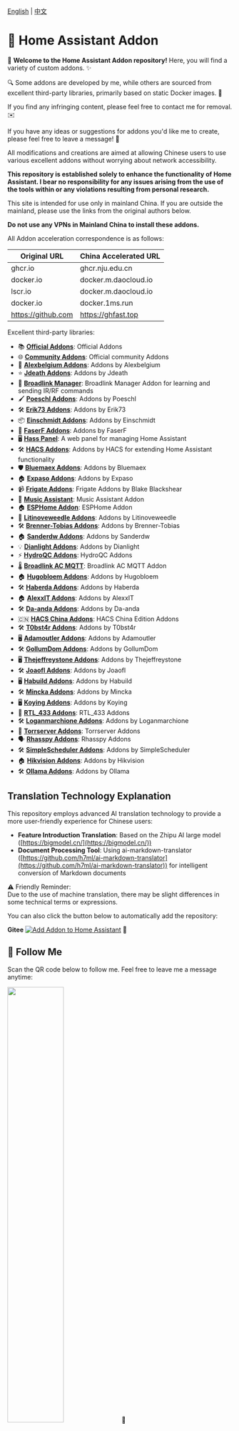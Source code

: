 [English](README_EN.md) | [中文](README.md)

# 🔔 Home Assistant Addon

🌟 **Welcome to the Home Assistant Addon repository!** Here, you will find a variety of custom addons. ✨  

🔍 Some addons are developed by me, while others are sourced from excellent third-party libraries, primarily based on static Docker images. 🐳  

If you find any infringing content, please feel free to contact me for removal. ✉️  

If you have any ideas or suggestions for addons you'd like me to create, please feel free to leave a message! 💬  

All modifications and creations are aimed at allowing Chinese users to use various excellent addons without worrying about network accessibility.  

**This repository is established solely to enhance the functionality of Home Assistant. I bear no responsibility for any issues arising from the use of the tools within or any violations resulting from personal research.**

This site is intended for use only in mainland China. If you are outside the mainland, please use the links from the original authors below.  

**Do not use any VPNs in Mainland China to install these addons.**

All Addon acceleration correspondence is as follows:

| Original URL        | China Accelerated URL     |
|---------------------|-------------------------|
| ghcr.io             | ghcr.nju.edu.cn         |
| docker.io           | docker.m.daocloud.io    |
| lscr.io             | docker.m.daocloud.io    |
| docker.io           | docker.1ms.run          |
| https://github.com  | https://ghfast.top      |

Excellent third-party libraries:

- 📚 [**Official Addons**](https://github.com/home-assistant/addons): Official Addons
- 🌐 [**Community Addons**](https://github.com/hassio-addons/repository): Official community Addons
- 🎨 [**Alexbelgium Addons**](https://github.com/alexbelgium/hassio-addons): Addons by Alexbelgium
- ⭐ [**Jdeath Addons**](https://github.com/jdeath/homeassistant-addons): Addons by Jdeath
- 📡 [**Broadlink Manager**](https://github.com/t0mer/broadlinkmanager-docker): Broadlink Manager Addon for learning and sending IR/RF commands
- 🖌️ [**Poeschl Addons**](https://github.com/Poeschl-HomeAssistant-Addons/repository): Addons by Poeschl
- 🛠️ [**Erik73 Addons**](https://github.com/erik73/hassio-addons): Addons by Erik73
- 📦 [**Einschmidt Addons**](https://github.com/einschmidt/hassio-addons): Addons by Einschmidt
- 🚀 [**FaserF Addons**](https://github.com/FaserF/hassio-addons): Addons by FaserF
- 🖥️ [**Hass Panel**](https://github.com/mrtian2016/hass-panel): A web panel for managing Home Assistant
- 🛠️ [**HACS Addons**](https://github.com/hacs/addons): Addons by HACS for extending Home Assistant functionality
- 🛡️ [**Bluemaex Addons**](https://github.com/bluemaex/home-assistant-addons): Addons by Bluemaex
- 🏠 [**Expaso Addons**](https://github.com/expaso/hassos-addons): Addons by Expaso
- 📹 [**Frigate Addons**](https://github.com/blakeblackshear/frigate-hass-addons): Frigate Addons by Blake Blackshear
- 🎵 [**Music Assistant**](https://github.com/music-assistant/home-assistant-addon): Music Assistant Addon
- 🏠 [**ESPHome Addon**](https://github.com/esphome/home-assistant-addon): ESPHome Addon
- 🌿 [**Litinoveweedle Addons**](https://github.com/litinoveweedle/hassio-addons): Addons by Litinoveweedle
- 🛠️ [**Brenner-Tobias Addons**](https://github.com/brenner-tobias/ha-addons): Addons by Brenner-Tobias
- 🏠 [**Sanderdw Addons**](https://github.com/sanderdw/hassio-addons): Addons by Sanderdw
- 💡 [**Dianlight Addons**](https://github.com/dianlight/hassio-addons): Addons by Dianlight
- ⚡ [**HydroQC Addons**](https://gitlab.com/hydroqc/hydroqc-hass-addons/): HydroQC Addons
- 🌡️ [**Broadlink AC MQTT**](https://github.com/Arbuzov/hass-broadlink-ac-mqtt): Broadlink AC MQTT Addon
- 🏠 [**Hugobloem Addons**](https://github.com/hugobloem/homeassistant-addons): Addons by Hugobloem
- 🛠️ [**Haberda Addons**](https://github.com/haberda/hassio_addons): Addons by Haberda
- 🏠 [**AlexxIT Addons**](https://github.com/AlexxIT/hassio-addons): Addons by AlexxIT
- 🛠️ [**Da-anda Addons**](https://github.com/da-anda/hass-io-addons): Addons by Da-anda
- 🇨🇳 [**HACS China Addons**](https://github.com/hacs-china/addons): HACS China Edition Addons
- 🛠️ [**T0bst4r Addons**](https://github.com/t0bst4r/home-assistant-addons): Addons by T0bst4r
- 🖥️ [**Adamoutler Addons**](https://github.com/adamoutler/HassOSConfigurator): Addons by Adamoutler
- 🛠️ [**GollumDom Addons**](https://github.com/GollumDom/addon-repository): Addons by GollumDom
- 🖥️ [**Thejeffreystone Addons**](https://github.com/thejeffreystone/hassio_addons): Addons by Thejeffreystone
- 🛠️ [**Joaofl Addons**](https://github.com/joaofl/hassio-addons): Addons by Joaofl
- 🖥️ [**Habuild Addons**](https://github.com/habuild/hassio-addons): Addons by Habuild
- 🛠️ [**Mincka Addons**](https://github.com/Mincka/ha-addons): Addons by Mincka
- 🖥️ [**Koying Addons**](https://github.com/koying/ha-addons): Addons by Koying
- 📡 [**RTL_433 Addons**](https://github.com/pbkhrv/rtl_433-hass-addons): RTL_433 Addons
- 🛠️ [**Loganmarchione Addons**](https://github.com/loganmarchione/hassos-addons): Addons by Loganmarchione
- 🚀 [**Torrserver Addons**](https://github.com/aatrubilin/hassio-torrserver): Torrserver Addons
- 🗣️ [**Rhasspy Addons**](https://github.com/rhasspy/hassio-addons): Rhasspy Addons
- 🛠️ [**SimpleScheduler Addons**](https://github.com/arthurdent75/SimpleScheduler): Addons by SimpleScheduler
- 🏠 [**Hikvision Addons**](https://github.com/pergolafabio/Hikvision-Addons): Addons by Hikvision
- 🛠️ [**Ollama Addons**](https://github.com/SirUli/homeassistant-ollama-addon): Addons by Ollama




## Translation Technology Explanation

This repository employs advanced AI translation technology to provide a more user-friendly experience for Chinese users:

- **Feature Introduction Translation**: Based on the Zhipu AI large model ([https://bigmodel.cn/](https://bigmodel.cn/))
- **Document Processing Tool**: Using ai-markdown-translator ([https://github.com/h7ml/ai-markdown-translator](https://github.com/h7ml/ai-markdown-translator)) for intelligent conversion of Markdown documents

⚠️ Friendly Reminder:  
Due to the use of machine translation, there may be slight differences in some technical terms or expressions.



You can also click the button below to automatically add the repository:

**Gitee** [![Add Addon to Home Assistant](https://my.home-assistant.io/badges/supervisor_add_addon_repository.svg)](https://my.home-assistant.io/redirect/supervisor_add_addon_repository/?repository_url=https://gitee.com/desmond_GT/hassio-addons) 🚀


## 📱 Follow Me

Scan the QR code below to follow me. Feel free to leave me a message anytime:

<img src="https://gitee.com/desmond_GT/hassio-addons/raw/main/WeChat_QRCode.png" width="50%" /> 📲

Thank you for your support and attention! ❤️
